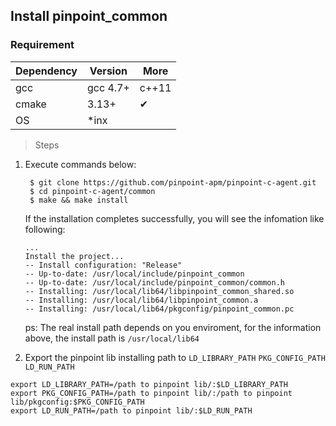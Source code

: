 ﻿## Install pinpoint_common

### Requirement

Dependency| Version| More
---|----|---
gcc|gcc 4.7+| c++11
cmake| 3.13+ | ✔
OS| *inx | 

> Steps

1. Execute commands below:
    ```shell
     $ git clone https://github.com/pinpoint-apm/pinpoint-c-agent.git
     $ cd pinpoint-c-agent/common
     $ make && make install
    ```
    If the installation completes successfully, you will see the infomation like following:
    ```
    ...
    Install the project...
    -- Install configuration: "Release"
    -- Up-to-date: /usr/local/include/pinpoint_common
    -- Up-to-date: /usr/local/include/pinpoint_common/common.h
    -- Installing: /usr/local/lib64/libpinpoint_common_shared.so
    -- Installing: /usr/local/lib64/libpinpoint_common.a
    -- Installing: /usr/local/lib64/pkgconfig/pinpoint_common.pc
    ```
    ps: The real install path depends on you enviroment, for the information above, the install path is `/usr/local/lib64`

2. Export the pinpoint lib installing path to `LD_LIBRARY_PATH` `PKG_CONFIG_PATH` `LD_RUN_PATH`
```shell
export LD_LIBRARY_PATH=/path to pinpoint lib/:$LD_LIBRARY_PATH
export PKG_CONFIG_PATH=/path to pinpoint lib/:/path to pinpoint lib/pkgconfig:$PKG_CONFIG_PATH
export LD_RUN_PATH=/path to pinpoint lib/:$LD_RUN_PATH
```
